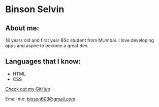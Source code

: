 # Binson Selvin

## About me:

18 years old and first year BSc student from MUmbai. I love developing apps and aspire to become a great dev.  

## Languages that I know:

- HTML
- CSS

[Check out my GitHub](https://github.com/binsonselvin)

Email me: binson603@gmail.com
